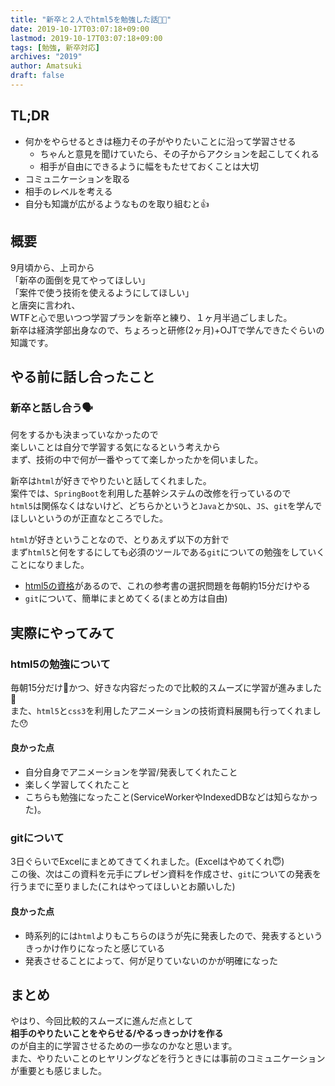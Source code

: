 ```yaml
---
title: "新卒と２人でhtml5を勉強した話👨‍👦"
date: 2019-10-17T03:07:18+09:00
lastmod: 2019-10-17T03:07:18+09:00
tags: [勉強, 新卒対応]
archives: "2019"
author: Amatsuki
draft: false
---
```

## TL;DR
- 何かをやらせるときは極力その子がやりたいことに沿って学習させる
    - ちゃんと意見を聞けていたら、その子からアクションを起こしてくれる
    - 相手が自由にできるように幅をもたせておくことは大切
- コミュニケーションを取る
- 相手のレベルを考える
- 自分も知識が広がるようなものを取り組むと👍

## 概要
9月頃から、上司から  
「新卒の面倒を見てやってほしい」  
「案件で使う技術を使えるようにしてほしい」  
と唐突に言われ、  
WTFと心で思いつつ学習プランを新卒と練り、１ヶ月半過ごしました。  
新卒は経済学部出身なので、ちょろっと研修(2ヶ月)+OJTで学んできたぐらいの知識です。

## やる前に話し合ったこと
### 新卒と話し合う🗣
何をするかも決まっていなかったので  
楽しいことは自分で学習する気になるという考えから  
まず、技術の中で何が一番やってて楽しかったかを伺いました。  

新卒は`html`が好きでやりたいと話してくれました。  
案件では、`SpringBoot`を利用した基幹システムの改修を行っているので  
`html5`は関係なくはないけど、どちらかというと`Java`とか`SQL`、`JS`、`git`を学んでほしいというのが正直なところでした。  

`html`が好きということなので、とりあえず以下の方針で  
まず`html5`と何をするにしても必須のツールである`git`についての勉強をしていくことになりました。

- [html5の資格](https://html5exam.jp/)があるので、これの参考書の選択問題を毎朝約15分だけやる
- `git`について、簡単にまとめてくる(まとめ方は自由)

## 実際にやってみて
### html5の勉強について
毎朝15分だけかつ、好きな内容だったので比較的スムーズに学習が進みました🤗  
また、`html5`と`css3`を利用したアニメーションの技術資料展開も行ってくれました😯
#### 良かった点
- 自分自身でアニメーションを学習/発表してくれたこと
- 楽しく学習してくれたこと
- こちらも勉強になったこと(ServiceWorkerやIndexedDBなどは知らなかった)。

### gitについて
3日ぐらいでExcelにまとめてきてくれました。(Excelはやめてくれ😇)  
この後、次はこの資料を元手にプレゼン資料を作成させ、`git`についての発表を行うまでに至りました(これはやってほしいとお願いした)

#### 良かった点
- 時系列的には`html`よりもこちらのほうが先に発表したので、発表するというきっかけ作りになったと感じている
- 発表させることによって、何が足りていないのかが明確になった

## まとめ
やはり、今回比較的スムーズに進んだ点として  
**相手のやりたいことをやらせる/やるっきっかけを作る**  
のが自主的に学習させるための一歩なのかなと思います。  
また、やりたいことのヒヤリングなどを行うときには事前のコミュニケーションが重要とも感じました。